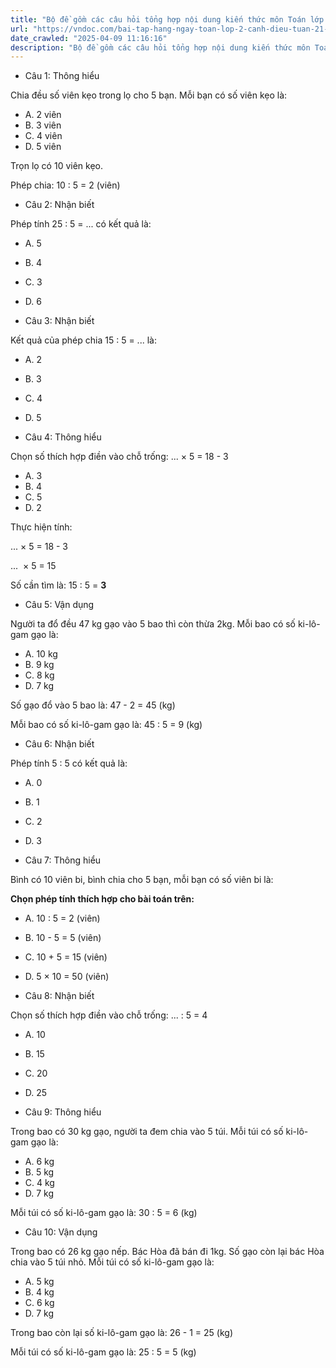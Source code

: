 ```yaml
---
title: "Bộ đề gồm các câu hỏi tổng hợp nội dung kiến thức môn Toán lớp 2 đã học ở Tuần 21 trong chương trình Toán lớp 2 Tập 2 Cánh diều, giúp các em ôn tập và luyện giải các dạng bài tập Toán lớp 2. Mời các em cùng luyện tập."
url: "https://vndoc.com/bai-tap-hang-ngay-toan-lop-2-canh-dieu-tuan-21-thu-5-335828"
date_crawled: "2025-04-09 11:16:16"
description: "Bộ đề gồm các câu hỏi tổng hợp nội dung kiến thức môn Toán lớp 2 đã học ở Tuần 21 trong chương trình Toán lớp 2 Tập 2 Cánh diều, giúp các em ôn tập và luyện giải các dạng bài tập Toán lớp 2. Mời các em cùng luyện tập."
---
```


* Câu 1:  Thông hiểu

Chia đều số viên kẹo trong lọ cho 5 bạn. Mỗi bạn có số viên kẹo là:

  * A. 2 viên 
  * B. 3 viên 
  * C. 4 viên 
  * D. 5 viên 



Trọn lọ có 10 viên kẹo.

Phép chia: 10 : 5 = 2 (viên)

* Câu 2:  Nhận biết

Phép tính 25 : 5 = ... có kết quả là:

  * A. 5 
  * B. 4 
  * C. 3 
  * D. 6 



* Câu 3:  Nhận biết

Kết quả của phép chia 15 : 5 = ... là:

  * A. 2 
  * B. 3 
  * C. 4 
  * D. 5 



* Câu 4:  Thông hiểu

Chọn số thích hợp điền vào chỗ trống: ... × 5 = 18 - 3

  * A. 3 
  * B. 4 
  * C. 5 
  * D. 2 



Thực hiện tính:

... × 5 = 18 - 3

...  × 5 = 15

Số cần tìm là: 15 : 5 = **3**

* Câu 5:  Vận dụng

Người ta đổ đều 47 kg gạo vào 5 bao thì còn thừa 2kg. Mỗi bao có số ki-lô-gam gạo là:

  * A. 10 kg 
  * B. 9 kg 
  * C. 8 kg 
  * D. 7 kg 



Số gạo đổ vào 5 bao là: 47 - 2 = 45 (kg)

Mỗi bao có số ki-lô-gam gạo là: 45 : 5 = 9 (kg)

* Câu 6:  Nhận biết

Phép tính 5 : 5 có kết quả là:

  * A. 0 
  * B. 1 
  * C. 2 
  * D. 3 



* Câu 7:  Thông hiểu

Bình có 10 viên bi, bình chia cho 5 bạn, mỗi bạn có số viên bi là:

**Chọn phép tính thích hợp cho bài toán trên:**

  * A. 10 : 5 = 2 (viên) 
  * B. 10 - 5 = 5 (viên) 
  * C. 10 + 5 = 15 (viên) 
  * D. 5 × 10 = 50 (viên) 



* Câu 8:  Nhận biết

Chọn số thích hợp điền vào chỗ trống: ... : 5 = 4

  * A. 10 
  * B. 15 
  * C. 20 
  * D. 25 



* Câu 9:  Thông hiểu

Trong bao có 30 kg gạo, người ta đem chia vào 5 túi. Mỗi túi có số ki-lô-gam gạo là:

  * A. 6 kg 
  * B. 5 kg 
  * C. 4 kg 
  * D. 7 kg 



Mỗi túi có số ki-lô-gam gạo là: 30 : 5 = 6 (kg)

* Câu 10:  Vận dụng

Trong bao có 26 kg gạo nếp. Bác Hòa đã bán đi 1kg. Số gạo còn lại bác Hòa chia vào 5 túi nhỏ. Mỗi túi có số ki-lô-gam gạo là:

  * A. 5 kg 
  * B. 4 kg 
  * C. 6 kg 
  * D. 7 kg 



Trong bao còn lại số ki-lô-gam gạo là: 26 - 1 = 25 (kg)

Mỗi túi có số ki-lô-gam gạo là: 25 : 5 = 5 (kg)
